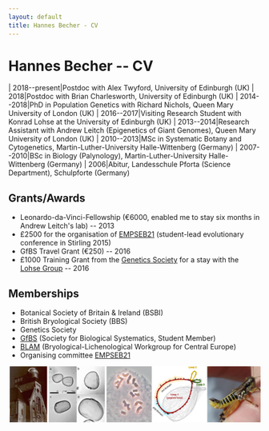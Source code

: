 ```yaml
---
layout: default
title: Hannes Becher - CV
---
```


# Hannes Becher -- CV

| 2018--present|Postdoc with Alex Twyford, University of Edinburgh (UK)
| 2018|Postdoc with Brian Charlesworth, University of Edinburgh (UK)
| 2014--2018|PhD in Population Genetics with Richard Nichols, Queen Mary University of London (UK)
| 2016--2017|Visiting Research Student with Konrad Lohse at the University of Edinburgh (UK)
| 2013--2014|Research Assistant with Andrew Leitch (Epigenetics of Giant Genomes), Queen Mary University of London (UK)
| 2010--2013|MSc in Systematic Botany and Cytogenetics, Martin-Luther-University Halle-Wittenberg (Germany)
| 2007--2010|BSc in Biology (Palynology), Martin-Luther-University Halle-Wittenberg (Germany)
| 2006|Abitur, Landesschule Pforta (Science Department), Schulpforte (Germany)

## Grants/Awards
* Leonardo-da-Vinci-Fellowship (€6000, enabled me to stay six months in Andrew Leitch's lab) -- 2013
* £2500 for the organisation of [EMPSEB21](http://empseb21.bio.ed.ac.uk/) (student-lead evolutionary conference in Stirling 2015)
* GfBS Travel Grant (€250) -- 2016
* £1000 Training Grant from the [Genetics Society](http://www.genetics.org.uk/) for a stay with the [Lohse Group](http://lohse.bio.ed.ac.uk/) -- 2016

## Memberships
* Botanical Society of Britain & Ireland (BSBI)
* British Bryological Society (BBS)
* Genetics Society
* [GfBS](http://www.gfbs-home.de/) (Society for Biological Systematics, Student Member)
* [BLAM](http://blam-bl.de/) (Bryological-Lichenological Workgroup for Central Europe)
* Organising committee [EMPSEB21](http://empseb21.bio.ed.ac.uk/)


![stations](../img/cv.png)
				
